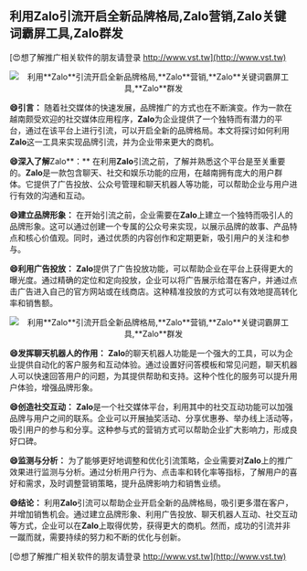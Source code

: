 ## **利用**Zalo**引流开启全新品牌格局,**Zalo**营销,**Zalo**关键词霸屏工具,**Zalo**群发**

[😍想了解推广相关软件的朋友请登录 http://www.vst.tw](http://www.vst.tw)

 <center><img src="https://vst.tw/MP4/tuiguang/png/6.png" alt="利用**Zalo**引流开启全新品牌格局,**Zalo**营销,**Zalo**关键词霸屏工具,**Zalo**群发"></center>

**😄引言：**
随着社交媒体的快速发展，品牌推广的方式也在不断演变。作为一款在越南颇受欢迎的社交媒体应用程序，**Zalo**为企业提供了一个独特而有潜力的平台，通过在该平台上进行引流，可以开启全新的品牌格局。本文将探讨如何利用**Zalo**这一工具来实现品牌引流，并为企业带来更大的商机。

**😄深入了解**Zalo**：**
在利用**Zalo**引流之前，了解并熟悉这个平台是至关重要的。**Zalo**是一款包含聊天、社交和娱乐功能的应用，在越南拥有庞大的用户群体。它提供了广告投放、公众号管理和聊天机器人等功能，可以帮助企业与用户进行有效的沟通和互动。

**😄建立品牌形象：**
在开始引流之前，企业需要在**Zalo**上建立一个独特而吸引人的品牌形象。这可以通过创建一个专属的公众号来实现，以展示品牌的故事、产品特点和核心价值观。同时，通过优质的内容创作和定期更新，吸引用户的关注和参与。

**😄利用广告投放：**
**Zalo**提供了广告投放功能，可以帮助企业在平台上获得更大的曝光度。通过精确的定位和定向投放，企业可以将广告展示给潜在客户，并通过点击广告进入自己的官方网站或在线商店。这种精准投放的方式可以有效地提高转化率和销售额。

 <center><img src="https://vst.tw/MP4/tuiguang/png/6.png" alt="利用**Zalo**引流开启全新品牌格局,**Zalo**营销,**Zalo**关键词霸屏工具,**Zalo**群发"></center>

**😄发挥聊天机器人的作用：**
**Zalo**的聊天机器人功能是一个强大的工具，可以为企业提供自动化的客户服务和互动体验。通过设置好问答模板和常见问题，聊天机器人可以快速回答用户的问题，为其提供帮助和支持。这种个性化的服务可以提升用户体验，增强品牌形象。

**😄创造社交互动：**
**Zalo**是一个社交媒体平台，利用其中的社交互动功能可以加强品牌与用户之间的联系。企业可以开展抽奖活动、分享优惠券、举办线上活动等，吸引用户的参与和分享。这种参与式的营销方式可以帮助企业扩大影响力，形成良好口碑。

**😄监测与分析：**
为了能够更好地调整和优化引流策略，企业需要对**Zalo**上的推广效果进行监测与分析。通过分析用户行为、点击率和转化率等指标，了解用户的喜好和需求，及时调整营销策略，提升品牌影响力和销售业绩。

**😄结论：**
利用**Zalo**引流可以帮助企业开启全新的品牌格局，吸引更多潜在客户，并增加销售机会。通过建立品牌形象、利用广告投放、聊天机器人互动、社交互动等方式，企业可以在**Zalo**上取得优势，获得更大的商机。然而，成功的引流并非一蹴而就，需要持续的努力和不断的优化与创新。

[😍想了解推广相关软件的朋友请登录 http://www.vst.tw](http://www.vst.tw)



